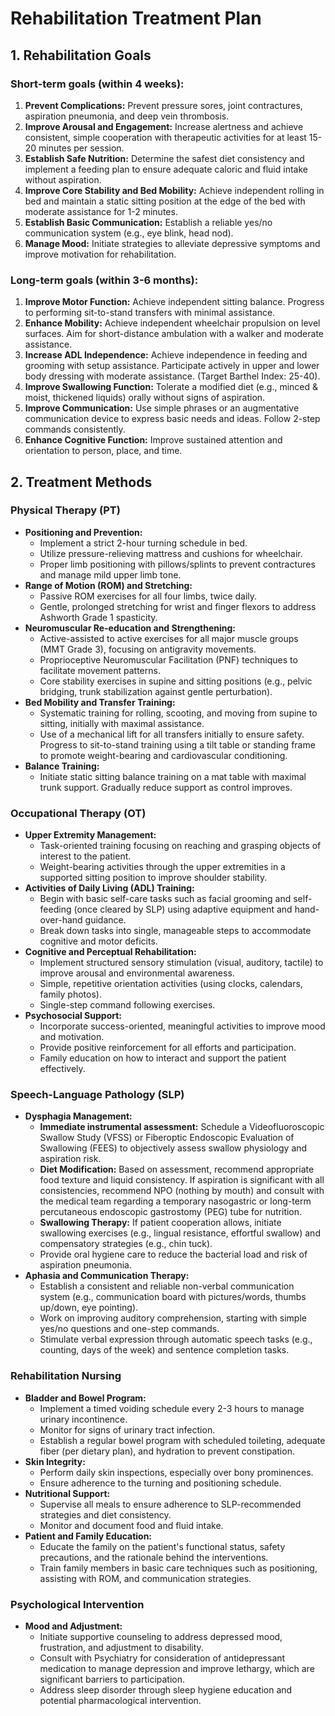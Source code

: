 # Rehabilitation Treatment Plan

## 1. Rehabilitation Goals

### Short-term goals (within 4 weeks):
1.  **Prevent Complications:** Prevent pressure sores, joint contractures, aspiration pneumonia, and deep vein thrombosis.
2.  **Improve Arousal and Engagement:** Increase alertness and achieve consistent, simple cooperation with therapeutic activities for at least 15-20 minutes per session.
3.  **Establish Safe Nutrition:** Determine the safest diet consistency and implement a feeding plan to ensure adequate caloric and fluid intake without aspiration.
4.  **Improve Core Stability and Bed Mobility:** Achieve independent rolling in bed and maintain a static sitting position at the edge of the bed with moderate assistance for 1-2 minutes.
5.  **Establish Basic Communication:** Establish a reliable yes/no communication system (e.g., eye blink, head nod).
6.  **Manage Mood:** Initiate strategies to alleviate depressive symptoms and improve motivation for rehabilitation.

### Long-term goals (within 3-6 months):
1.  **Improve Motor Function:** Achieve independent sitting balance. Progress to performing sit-to-stand transfers with minimal assistance.
2.  **Enhance Mobility:** Achieve independent wheelchair propulsion on level surfaces. Aim for short-distance ambulation with a walker and moderate assistance.
3.  **Increase ADL Independence:** Achieve independence in feeding and grooming with setup assistance. Participate actively in upper and lower body dressing with moderate assistance. (Target Barthel Index: 25-40).
4.  **Improve Swallowing Function:** Tolerate a modified diet (e.g., minced & moist, thickened liquids) orally without signs of aspiration.
5.  **Improve Communication:** Use simple phrases or an augmentative communication device to express basic needs and ideas. Follow 2-step commands consistently.
6.  **Enhance Cognitive Function:** Improve sustained attention and orientation to person, place, and time.

## 2. Treatment Methods

### Physical Therapy (PT)
*   **Positioning and Prevention:**
    *   Implement a strict 2-hour turning schedule in bed.
    *   Utilize pressure-relieving mattress and cushions for wheelchair.
    *   Proper limb positioning with pillows/splints to prevent contractures and manage mild upper limb tone.
*   **Range of Motion (ROM) and Stretching:**
    *   Passive ROM exercises for all four limbs, twice daily.
    *   Gentle, prolonged stretching for wrist and finger flexors to address Ashworth Grade 1 spasticity.
*   **Neuromuscular Re-education and Strengthening:**
    *   Active-assisted to active exercises for all major muscle groups (MMT Grade 3), focusing on antigravity movements.
    *   Proprioceptive Neuromuscular Facilitation (PNF) techniques to facilitate movement patterns.
    *   Core stability exercises in supine and sitting positions (e.g., pelvic bridging, trunk stabilization against gentle perturbation).
*   **Bed Mobility and Transfer Training:**
    *   Systematic training for rolling, scooting, and moving from supine to sitting, initially with maximal assistance.
    *   Use of a mechanical lift for all transfers initially to ensure safety. Progress to sit-to-stand training using a tilt table or standing frame to promote weight-bearing and cardiovascular conditioning.
*   **Balance Training:**
    *   Initiate static sitting balance training on a mat table with maximal trunk support. Gradually reduce support as control improves.

### Occupational Therapy (OT)
*   **Upper Extremity Management:**
    *   Task-oriented training focusing on reaching and grasping objects of interest to the patient.
    *   Weight-bearing activities through the upper extremities in a supported sitting position to improve shoulder stability.
*   **Activities of Daily Living (ADL) Training:**
    *   Begin with basic self-care tasks such as facial grooming and self-feeding (once cleared by SLP) using adaptive equipment and hand-over-hand guidance.
    *   Break down tasks into single, manageable steps to accommodate cognitive and motor deficits.
*   **Cognitive and Perceptual Rehabilitation:**
    *   Implement structured sensory stimulation (visual, auditory, tactile) to improve arousal and environmental awareness.
    *   Simple, repetitive orientation activities (using clocks, calendars, family photos).
    *   Single-step command following exercises.
*   **Psychosocial Support:**
    *   Incorporate success-oriented, meaningful activities to improve mood and motivation.
    *   Provide positive reinforcement for all efforts and participation.
    *   Family education on how to interact and support the patient effectively.

### Speech-Language Pathology (SLP)
*   **Dysphagia Management:**
    *   **Immediate instrumental assessment:** Schedule a Videofluoroscopic Swallow Study (VFSS) or Fiberoptic Endoscopic Evaluation of Swallowing (FEES) to objectively assess swallow physiology and aspiration risk.
    *   **Diet Modification:** Based on assessment, recommend appropriate food texture and liquid consistency. If aspiration is significant with all consistencies, recommend NPO (nothing by mouth) and consult with the medical team regarding a temporary nasogastric or long-term percutaneous endoscopic gastrostomy (PEG) tube for nutrition.
    *   **Swallowing Therapy:** If patient cooperation allows, initiate swallowing exercises (e.g., lingual resistance, effortful swallow) and compensatory strategies (e.g., chin tuck).
    *   Provide oral hygiene care to reduce the bacterial load and risk of aspiration pneumonia.
*   **Aphasia and Communication Therapy:**
    *   Establish a consistent and reliable non-verbal communication system (e.g., communication board with pictures/words, thumbs up/down, eye pointing).
    *   Work on improving auditory comprehension, starting with simple yes/no questions and one-step commands.
    *   Stimulate verbal expression through automatic speech tasks (e.g., counting, days of the week) and sentence completion tasks.

### Rehabilitation Nursing
*   **Bladder and Bowel Program:**
    *   Implement a timed voiding schedule every 2-3 hours to manage urinary incontinence.
    *   Monitor for signs of urinary tract infection.
    *   Establish a regular bowel program with scheduled toileting, adequate fiber (per dietary plan), and hydration to prevent constipation.
*   **Skin Integrity:**
    *   Perform daily skin inspections, especially over bony prominences.
    *   Ensure adherence to the turning and positioning schedule.
*   **Nutritional Support:**
    *   Supervise all meals to ensure adherence to SLP-recommended strategies and diet consistency.
    *   Monitor and document food and fluid intake.
*   **Patient and Family Education:**
    *   Educate the family on the patient's functional status, safety precautions, and the rationale behind the interventions.
    *   Train family members in basic care techniques such as positioning, assisting with ROM, and communication strategies.

### Psychological Intervention
*   **Mood and Adjustment:**
    *   Initiate supportive counseling to address depressed mood, frustration, and adjustment to disability.
    *   Consult with Psychiatry for consideration of antidepressant medication to manage depression and improve lethargy, which are significant barriers to participation.
    *   Address sleep disorder through sleep hygiene education and potential pharmacological intervention.